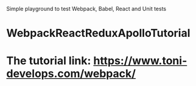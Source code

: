 Simple playground to test Webpack, Babel, React and Unit tests


# WebpackReactReduxApolloTutorial

# The tutorial link: https://www.toni-develops.com/webpack/